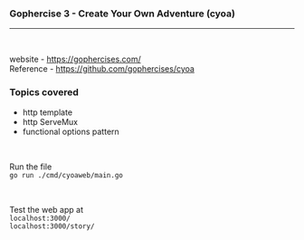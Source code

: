 ### Gophercise 3 - Create Your Own Adventure (cyoa)
<hr>
<br>

website - https://gophercises.com/ <br>
Reference - https://github.com/gophercises/cyoa

### Topics covered
- http template
- http ServeMux
- functional options pattern

<br>

Run the file <br>
`go run ./cmd/cyoaweb/main.go`

<br>

Test the web app at <br>
`localhost:3000/` <br>
`localhost:3000/story/` <br>
